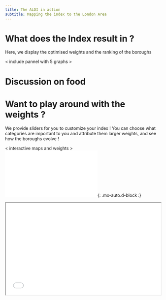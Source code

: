 ```yaml
---
title: The ALDI in action 
subtitle: Mapping the index to the London Area
---
```


# What does the Index result in ? 

Here, we display the optimised weights and the ranking of the boroughs 

< include pannel with 5 graphs >

# Discussion on food 

# Want to play around with the weights  ?

We provide sliders for you to customize your index ! You can choose what categories are important to you and attribute them larger weights, and see how the boroughs evolve !

< interactive maps and weights > 
![interactive_map](./assets/img/map.html){: .mx-auto.d-block :}

<iframe
  src="./assets/img/map.html"
  style="width:100%; height:300px;"
></iframe>
